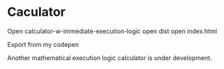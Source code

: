 # Caculator

Open calculator-w-immediate-execution-logic
open dist
open index.html

Export from my codepen

Another mathematical execution logic calculator is under development.
